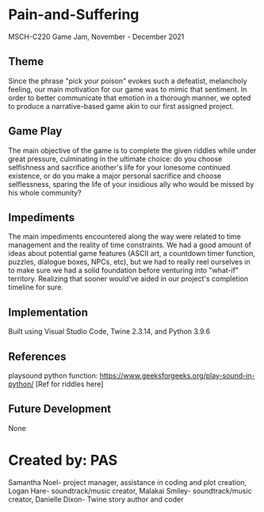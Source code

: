 # Pain-and-Suffering
MSCH-C220 Game Jam, November - December 2021

## Theme
Since the phrase "pick your poison" evokes such a defeatist, melancholy feeling, our main motivation for our game was to mimic that sentiment. In order to better communicate that emotion in a thorough manner, we opted to produce a narrative-based game akin to our first assigned project. 

## Game Play
The main objective of the game is to complete the given riddles while under great pressure, culminating in the ultimate choice: do you choose selfishness and sacrifice another's life for your lonesome continued existence, or do you make a major personal sacrifice and choose selflessness, sparing the life of your insidious ally who would be missed by his whole community?

## Impediments
The main impediments encountered along the way were related to time management and the reality of time constraints. We had a good amount of ideas about potential game features (ASCII art, a countdown timer function, puzzles, dialogue boxes, NPCs, etc), but we had to really reel ourselves in to make sure we had a solid foundation before venturing into "what-if" territory. Realizing that sooner would've aided in our project's completion timeline for sure.

## Implementation
Built using Visual Studio Code, Twine 2.3.14, and Python 3.9.6

## References
playsound python function: https://www.geeksforgeeks.org/play-sound-in-python/
[Ref for riddles here]

## Future Development
None

# Created by: PAS
Samantha Noel- project manager, assistance in coding and plot creation, Logan Hare- soundtrack/music creator, Malakai Smiley- soundtrack/music creator, Danielle Dixon- Twine story author and coder
